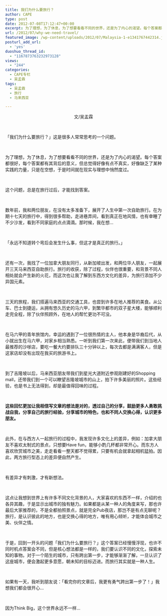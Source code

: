 ```yaml
---
title: 我们为什么要旅行？
author: CAPE
type: post
date: 2012-07-08T17:12:47+00:00
excerpt: 为了理想，为了休息，为了想要看看不同的世界，还是为了内心的渴望。每个答案都很好，每个答案都有其背后的意义，但总觉得好像有点不真实，好像缺乏了某种实践的力量，只是在空想，于是时间就在现实与理想中悄然度过。
url: /2012/07/why-we-need-travel/
featured_image: /wp-content/uploads/2012/07/Malaysia-1-e1341767442314.jpg
posturl_add_url:
  - 'yes'
duoshuo_thread_id:
  - "1167873763232973128"
views:
  - "244"
categories:
  - CAPE专栏
  - 吴孟霖
tags:
  - 吴孟霖
  - 旅行
  - 马来西亚

---
```

<p style="text-align: center;">
  文/吴孟霖
</p>

&nbsp;

「我们为什么要旅行？」这是很多人常常思考的一个问题。

&nbsp;

为了理想，为了休息，为了想要看看不同的世界，还是为了内心的渴望。每个答案都很好，每个答案都有其背后的意义，但总觉得好像有点不真实，好像缺乏了某种实践的力量，只是在空想，于是时间就在现实与理想中悄然度过。

&nbsp;

这个问题，总是在旅行过后，才能找到答案。

&nbsp;

数年前，我和两位朋友，在没有太多准备下，展开了人生中第一次自助旅行。在为期十七天的旅行中，得到很多帮助，走进巷弄间，看到真正在地风情，也有幸睡了不少沙发，看到不同家庭的点点滴滴。那时候，我在想…

&nbsp;

「永远不知道转个弯后会发生什么事，但这才是真正的旅行。」

&nbsp;

还有一次，我找了一位加拿大朋友同行，从新加坡出发，和两位华人朋友，一起展开三天马来西亚自助旅行。旅行的收获，除了过程，伙伴也很重要，和背景不同人相处就会产生新的火花，而这次也让我了解到东西方文化的差异，为旅行添加不少异国元素。

&nbsp;

三天的旅程，我们搭遍马来西亚的交通工具，也尝到许多在地人推荐的美食。从公车、巴士到捷运，从拥有悠久历史的马六甲，到繁华都市的双子星大楼，能够顺利走完全程，除了伙伴照顾外，在地人的帮忙更功不可没。

&nbsp;

在马六甲的青年旅馆内，幸运的遇到了一位很热情的主人，他本身是华裔后代，从小就出生在马六甲，对家乡相当熟悉。一听到我们第一次来此，便带我们到当地人最推荐的沙嗲店，要吃一餐大约要排队三十分钟以上，每次去都是满满客人，但是这家店却没有出现在我买的旅游书上。

&nbsp;

到了吉隆坡以后，马来西亚朋友带我们到星光大道附近参观刚建好的Shopping mall，还带我们到一个可以瞭望吉隆坡城市的山上，拍下许多美丽的照片。这些经验，也是书上无法得到，却是最值得回味的过程。

&nbsp;

**这些回忆更加让我相信写文章的想法是对的，透过自己的分享，鼓励更多人勇敢挑战自我，分享自己的旅行经验，分享城市的特色，也和不同人交换心得，认识更多朋友。**

&nbsp;

此外，在与西方人一起旅行的过程中，我发现许多文化上的差异，例如：加拿大朋友不喜欢太制式的景点，只想要Have fun，能够小酌几杯都非常开心。而东方人喜欢欣赏城市之美，走走看看一整天都不觉得累，只要有机会就拿起相机猛拍。因此，两方旅行型态上的差异便自然产生。

&nbsp;

有差异才有刺激，才有新想法。

&nbsp;

这点让我想到世界上有许多不同文化背景的人，大家喜欢的东西不一样，介绍的也各异其趣，于是显示出城市的独有魅力。如果都是从某一种人的角度来写，那也许最后大家推荐的，不是全都拍照景点，就是完全Pub夜店，那岂不是有点无聊呢？  
旅行，是认识彼此的地方，也是交换心得的地方，唯有用心倾听，才能体会城市之美、伙伴之情。

&nbsp;

于是，回到一开头的问题「我们为什么要旅行？」这个答案已经慢慢浮现，也许不同时机点答案会不同，但是核心想法都是一样的，我们要认识不同的文化，探索未知的事物。对于一个陌生的城市，只有跨出第一步，才能够渐渐了解，一旦认识了这座城市，便会激起更多意愿，朝未知的目标迈进。而旅行其实就是一种人生。

&nbsp;

如果有一天，我听到朋友说：「看完你的文章后，我更有勇气跨出第一步了！」我想我们都会很开心…

&nbsp;

因为Think Big，这个世界永远不一样…

&nbsp;